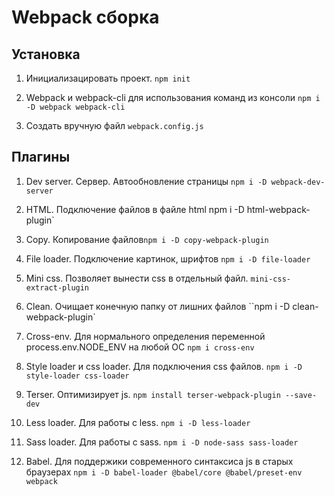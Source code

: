 # Webpack сборка

## Установка

1. Инициализацировать проект. `npm init`
2. Webpack и webpack-cli для использования команд из консоли `npm i -D webpack webpack-cli`

2. Создать вручную файл `webpack.config.js`

## Плагины

1. Dev server. Сервер. Автообновление страницы `npm i -D webpack-dev-server`

2. HTML. Подключение файлов в файле html npm i -D html-webpack-plugin`  
3. Сopy. Копирование файлов`npm i -D copy-webpack-plugin `
4. File loader. Подключение картинок, шрифтов   `npm i -D file-loader` 

4. Mini css. Позволяет вынести css в отдельный файл. `mini-css-extract-plugin` 

4. Clean.  Очищает конечную папку от лишних файлов ``npm i -D clean-webpack-plugin`

5. Сross-env. Для нормального определения переменной process.env.NODE_ENV на любой ОС  `npm i cross-env`

6. Style loader и css loader. Для подключения css файлов. `npm i -D style-loader css-loader` 
7.  Terser. Оптимизирует js. `npm install terser-webpack-plugin --save-dev` 
8. Less loader. Для работы с less. `npm i -D less-loader`
9. Sass loader.  Для работы с  sass.  `npm i -D node-sass sass-loader`
10. Babel. Для поддержики современного синтаксиса js в старых браузерах `npm i -D babel-loader @babel/core @babel/preset-env webpack` 

